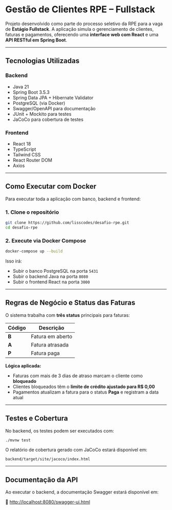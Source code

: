 # Gestão de Clientes RPE – Fullstack

Projeto desenvolvido como parte do processo seletivo da RPE para a vaga de **Estágio Fullstack**. A aplicação simula o gerenciamento de clientes, faturas e pagamentos, oferecendo uma **interface web com React** e uma **API RESTful em Spring Boot**.

---

## Tecnologias Utilizadas

### Backend

* Java 21
* Spring Boot 3.5.3
* Spring Data JPA + Hibernate Validator
* PostgreSQL (via Docker)
* Swagger/OpenAPI para documentação
* JUnit + Mockito para testes
* JaCoCo para cobertura de testes

### Frontend

* React 18
* TypeScript
* Tailwind CSS
* React Router DOM
* Axios

---

## Como Executar com Docker

Para executar toda a aplicação com banco, backend e frontend:

### 1. Clone o repositório

```bash
git clone https://github.com/lisscodes/desafio-rpe.git
cd desafio-rpe
```

### 2. Execute via Docker Compose

```bash
docker-compose up --build
```

Isso irá:

* Subir o banco PostgreSQL na porta `5431`
* Subir o backend Java na porta `8080`
* Subir o frontend React na porta `3000`

---

## Regras de Negócio e Status das Faturas

O sistema trabalha com **três status** principais para faturas:

| Código | Descrição        |
| ------ | ---------------- |
| **B**  | Fatura em aberto |
| **A**  | Fatura atrasada  |
| **P**  | Fatura paga      |

**Lógica aplicada:**

* Faturas com mais de 3 dias de atraso marcam o cliente como **bloqueado**
* Clientes bloqueados têm o **limite de crédito ajustado para R\$ 0,00**
* Pagamentos atualizam a fatura para o status **Paga** e registram a data atual

---


## Testes e Cobertura

No backend, os testes podem ser executados com:

```bash
./mvnw test
```

O relatório de cobertura gerado com JaCoCo estará disponível em:

```
backend/target/site/jacoco/index.html
```

---

## Documentação da API

Ao executar o backend, a documentação Swagger estará disponível em:

📎 [http://localhost:8080/swagger-ui.html](http://localhost:8080/swagger-ui.html)
